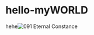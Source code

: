 # hello-myWORLD
hehe![091 Eternal Constance](https://user-images.githubusercontent.com/77488887/129545732-638e6da6-816e-4103-85cf-99e9d2656f94.png)

